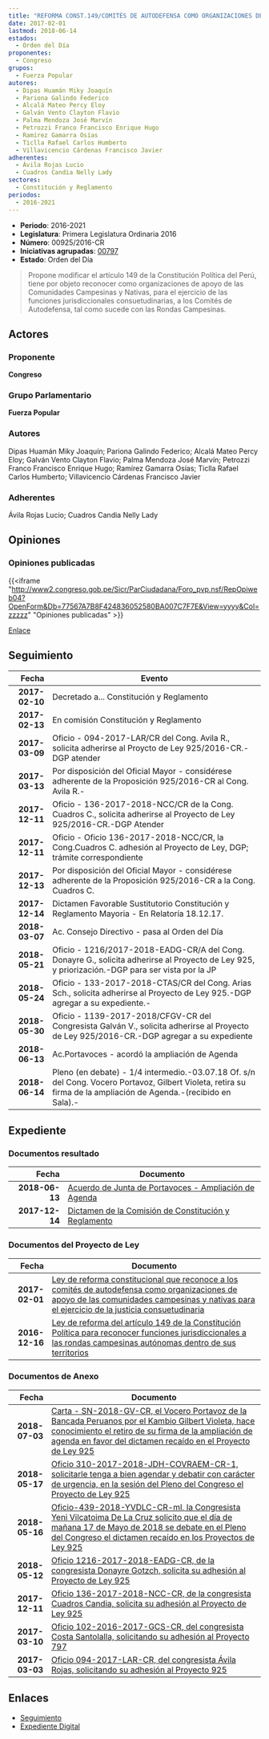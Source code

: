 ```yaml
---
title: "REFORMA CONST.149/COMITÉS DE AUTODEFENSA COMO ORGANIZACIONES DE APOYO A LAS COMUNIDADES CAMPESINAS"
date: 2017-02-01
lastmod: 2018-06-14
estados: 
  - Orden del Día
proponentes: 
  - Congreso
grupos: 
  - Fuerza Popular
autores: 
  - Dipas Huamán Miky Joaquín
  - Pariona Galindo Federico
  - Alcalá Mateo Percy Eloy
  - Galván Vento Clayton Flavio
  - Palma Mendoza José Marvín
  - Petrozzi Franco Francisco Enrique Hugo
  - Ramírez Gamarra Osías
  - Ticlla Rafael Carlos Humberto
  - Villavicencio Cárdenas Francisco Javier
adherentes: 
  - Ávila Rojas Lucio
  - Cuadros Candia Nelly Lady
sectores: 
  - Constitución y Reglamento
periodos: 
  - 2016-2021
---
```


- **Periodo**: 2016-2021
- **Legislatura**: Primera Legislatura Ordinaria 2016
- **Número**: 00925/2016-CR
- **Iniciativas agrupadas**: [00797](../../00700/00797)
- **Estado**: Orden del Día

> Propone modificar el artículo 149 de la Constitución Política del Perú, tiene por objeto reconocer como organizaciones de apoyo de las Comunidades Campesinas y Nativas, para el ejercicio de las funciones jurisdiccionales consuetudinarias, a los Comités de Autodefensa, tal como sucede con las Rondas Campesinas.


## Actores

### Proponente

**Congreso**

### Grupo Parlamentario

**Fuerza Popular**

### Autores

Dipas Huamán Miky Joaquín; Pariona Galindo Federico; Alcalá Mateo Percy Eloy; Galván Vento Clayton Flavio; Palma Mendoza José Marvín; Petrozzi Franco Francisco Enrique Hugo; Ramírez Gamarra Osías; Ticlla Rafael Carlos Humberto; Villavicencio Cárdenas Francisco Javier

### Adherentes

Ávila Rojas Lucio; Cuadros Candia Nelly Lady


## Opiniones

### Opiniones publicadas

{{<iframe "http://www2.congreso.gob.pe/Sicr/ParCiudadana/Foro_pvp.nsf/RepOpiweb04?OpenForm&Db=77567A7B8F424836052580BA007C7F7E&View=yyyy&Col=zzzzz" "Opiniones publicadas" >}}

[Enlace](http://www2.congreso.gob.pe/Sicr/ParCiudadana/Foro_pvp.nsf/RepOpiweb04?OpenForm&Db=77567A7B8F424836052580BA007C7F7E&View=yyyy&Col=zzzzz)

## Seguimiento

| Fecha | Evento |
|------:|--------|
| **2017-02-10** | Decretado a... Constitución y Reglamento|
| **2017-02-13** | En comisión Constitución y Reglamento|
| **2017-03-09** | Oficio - 094-2017-LAR/CR del Cong. Avila R., solicita adherirse al Proycto de Ley 925/2016-CR.-DGP atender|
| **2017-03-13** | Por disposición del Oficial Mayor - considérese adherente de la Proposición 925/2016-CR al Cong. Avila R.-|
| **2017-12-11** | Oficio - 136-2017-2018-NCC/CR de la Cong. Cuadros C., solicita adherirse al Proyecto de Ley 925/2016-CR.-DGP Atender|
| **2017-12-11** | Oficio - Oficio 136-2017-2018-NCC/CR, la Cong.Cuadros C. adhesión al Proyecto de Ley, DGP; trámite correspondiente|
| **2017-12-13** | Por disposición del Oficial Mayor - considérese adherente de la Proposición 925/2016-CR a la Cong. Cuadros C.|
| **2017-12-14** | Dictamen Favorable Sustitutorio Constitución y Reglamento Mayoria - En Relatoría 18.12.17.|
| **2018-03-07** | Ac. Consejo Directivo - pasa al Orden del Día|
| **2018-05-21** | Oficio - 1216/2017-2018-EADG-CR/A del Cong. Donayre G., solicita adherirse al Proyecto de Ley 925, y priorización.-DGP para ser vista por la JP|
| **2018-05-24** | Oficio - 133-2017-2018-CTAS/CR del Cong. Arias Sch., solicita adherirse al Proyecto de Ley 925.-DGP agregar a su expediente.-|
| **2018-05-30** | Oficio - 1139-2017-2018/CFGV-CR del Congresista Galván V., solicita adherirse al Proyecto de Ley 925/2016-CR.-DGP agregar a su expediente|
| **2018-06-13** | Ac.Portavoces - acordó la ampliación de Agenda|
| **2018-06-14** | Pleno (en debate) - 1/4 intermedio.-03.07.18 Of. s/n del Cong. Vocero Portavoz, Gilbert Violeta, retira su firma de la ampliación de Agenda.-(recibido en Sala).-|


## Expediente


### Documentos resultado

| Fecha | Documento |
|------:|--------|
| **2018-06-13** | [Acuerdo de Junta de Portavoces - Ampliación de Agenda](http://www.leyes.congreso.gob.pe/Documentos/2016_2021/Acuerdos/Junta_Portavoces/AJP0079720180613.PDF) |
| **2017-12-14** | [Dictamen de la Comisión de Constitución y Reglamento](http://www.leyes.congreso.gob.pe/Documentos/2016_2021/Dictamenes/Proyectos_de_Ley/00925DC04MAY20171214.pdf) |

### Documentos del Proyecto de Ley

| Fecha | Documento |
|------:|--------|
| **2017-02-01** | [Ley de reforma constitucional que reconoce a los comités de autodefensa como organizaciones de apoyo de las comunidades campesinas y nativas para el ejercicio de la justicia consuetudinaria](http://www.leyes.congreso.gob.pe/Documentos/2016_2021/Proyectos_de_Ley_y_de_Resoluciones_Legislativas/PL0092520170201..pdf) |
| **2016-12-16** | [Ley de reforma del artículo 149 de la Constitución Política para reconocer funciones jurisdiccionales a las rondas campesinas autónomas dentro de sus territorios](http://www.leyes.congreso.gob.pe/Documentos/2016_2021/Proyectos_de_Ley_y_de_Resoluciones_Legislativas/PL0079720161216.pdf) |

### Documentos de Anexo

| Fecha | Documento |
|------:|--------|
| **2018-07-03** | [Carta - SN-2018-GV-CR, el Vocero Portavoz de la Bancada Peruanos por el Kambio Gilbert Violeta, hace conocimiento el retiro de su firma de la ampliación de agenda en favor del dictamen recaído en el Proyecto de Ley 925](http://www.leyes.congreso.gob.pe/Documentos/2016_2021/Retiro_de_Firmas/Proyectos/CARTA-SN-2018-GV.PDF) |
| **2018-05-17** | [Oficio 310-2017-2018-JDH-COVRAEM-CR-1, solicitarle tenga a bien agendar y debatir con carácter de urgencia, en la sesión del Pleno del Congreso el Proyecto de Ley 925](http://www.leyes.congreso.gob.pe/Documentos/2016_2021/Oficios/Congresistas/OFICIO-310-2017-2018-JDH-COVRAEM-CR-1.pdf) |
| **2018-05-16** | [Oficio-439-2018-YVDLC-CR-ml, la Congresista Yeni Vilcatoima De La Cruz solicito que el día de mañana 17 de Mayo de 2018 se debate en el Pleno del Congreso el dictamen recaído en los Proyectos de Ley 925](http://www.leyes.congreso.gob.pe/Documentos/2016_2021/Oficios/Congresistas/OFICIO-439-2018-YVDLC-CR-ml.pdf) |
| **2018-05-12** | [Oficio 1216-2017-2018-EADG-CR, de la congresista Donayre Gotzch, solicita su adhesión al Proyecto de Ley 925](http://www.leyes.congreso.gob.pe/Documentos/2016_2021/Adhesiones/Proyectos_de_Ley/OFICIO-1216-2017-2018-EADG-CR-A.PDF) |
| **2017-12-11** | [Oficio 136-2017-2018-NCC-CR, de la congresista Cuadros Candia, solicita su adhesión al Proyecto de Ley 925](http://www.leyes.congreso.gob.pe/Documentos/2016_2021/Adhesiones/Proyectos_de_Ley/OFICIO-136-2017-2018-NCC-CR.pdf) |
| **2017-03-10** | [Oficio 102-2016-2017-GCS-CR, del congresista Costa Santolalla, solicitando su adhesión al Proyecto 797](http://www.leyes.congreso.gob.pe/Documentos/2016_2021/Oficios/Congresistas/OFICIO-102-2016-2017-GCS-CR..pdf) |
| **2017-03-03** | [Oficio 094-2017-LAR-CR, del congresista Ávila Rojas, solicitando su adhesión al Proyecto 925](http://www.leyes.congreso.gob.pe/Documentos/2016_2021/Oficios/Congresistas/OFICIO-094-2017-LAR-CR..pdf) |

## Enlaces 

- [Seguimiento](http://www2.congreso.gob.pe/Sicr/TraDocEstProc/CLProLey2016.nsf/f7fff46988ca05b1052578e100829cc7/ef3e4cf2cd520d44052580ba0078512e?OpenDocument)
- [Expediente Digital](http://www2.congreso.gob.pe/Sicr/TraDocEstProc/CLProLey2016.nsf/f7fff46988ca05b1052578e100829cc7/ef3e4cf2cd520d44052580ba0078512e?OpenDocument&Click=05257FB7005EB655.eb71d0cf91d8294e05256cdf006b5706/$Body/0.1C6C)
